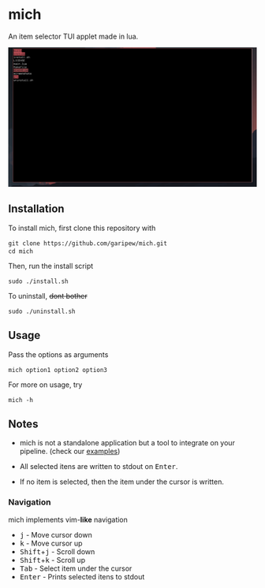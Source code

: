 # mich
An item selector TUI applet made in lua.

![screenshot](screenshots/mich.png)

## Installation
To install mich, first clone this repository with
```
git clone https://github.com/garipew/mich.git
cd mich
```

Then, run the install script
```
sudo ./install.sh
```

To uninstall, ~~dont bother~~ 
```
sudo ./uninstall.sh
```

## Usage
Pass the options as arguments
```
mich option1 option2 option3
```

For more on usage, try
```
mich -h
```  

## Notes
- mich is not a standalone application but a tool to integrate on your pipeline. (check our [examples](examples))

- All selected itens are written to stdout on <kbd>Enter</kbd>.

- If no item is selected, then the item under the cursor is written.

### Navigation
mich implements vim-**like** navigation

- <kbd>j</kbd> - Move cursor down
- <kbd>k</kbd> - Move cursor up
- <kbd>Shift</kbd>+<kbd>j</kbd> - Scroll down
- <kbd>Shift</kbd>+<kbd>k</kbd> - Scroll up
- <kbd>Tab</kbd> - Select item under the cursor
- <kbd>Enter</kbd> - Prints selected itens to stdout
